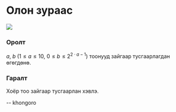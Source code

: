 Олон зураас
===========
![][1]


### Оролт
$a$, $b$ ($1 ≤ a ≤ 10$, $0 ≤ b ≤ 2^{2·a-1}$) тоонууд зайгаар тусгаарлагдан өгөгдөнө.


### Гаралт
Хоёр тоо зайгаар тусгаарлан хэвлэ.

  [1]: http://espresso.codeforces.com/6d76b2c841f4c32230bbe497cc7a6265cf1a0105.png
  
-- khongoro
